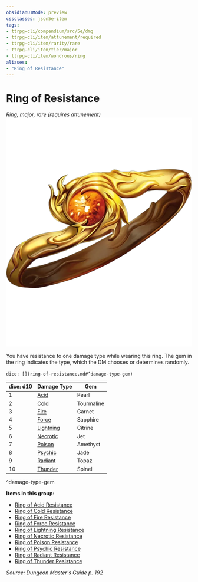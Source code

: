```yaml
---
obsidianUIMode: preview
cssclasses: json5e-item
tags:
- ttrpg-cli/compendium/src/5e/dmg
- ttrpg-cli/item/attunement/required
- ttrpg-cli/item/rarity/rare
- ttrpg-cli/item/tier/major
- ttrpg-cli/item/wondrous/ring
aliases: 
- "Ring of Resistance"
---
```

# Ring of Resistance
*Ring, major, rare (requires attunement)*  
![](/CLI/items/img/ring-of-resistance.webp#right)


You have resistance to one damage type while wearing this ring. The gem in the ring indicates the type, which the DM chooses or determines randomly.

`dice: [](ring-of-resistance.md#^damage-type-gem)`

| dice: d10 | Damage Type | Gem |
|-----------|-------------|-----|
| 1 | [Acid](/CLI/items/ring-of-acid-resistance.md) | Pearl |
| 2 | [Cold](/CLI/items/ring-of-cold-resistance.md) | Tourmaline |
| 3 | [Fire](/CLI/items/ring-of-fire-resistance.md) | Garnet |
| 4 | [Force](/CLI/items/ring-of-force-resistance.md) | Sapphire |
| 5 | [Lightning](/CLI/items/ring-of-lightning-resistance.md) | Citrine |
| 6 | [Necrotic](/CLI/items/ring-of-necrotic-resistance.md) | Jet |
| 7 | [Poison](/CLI/items/ring-of-poison-resistance.md) | Amethyst |
| 8 | [Psychic](/CLI/items/ring-of-psychic-resistance.md) | Jade |
| 9 | [Radiant](/CLI/items/ring-of-radiant-resistance.md) | Topaz |
| 10 | [Thunder](/CLI/items/ring-of-thunder-resistance.md) | Spinel |
^damage-type-gem

**Items in this group:**

- [Ring of Acid Resistance](/CLI/items/ring-of-acid-resistance.md)
- [Ring of Cold Resistance](/CLI/items/ring-of-cold-resistance.md)
- [Ring of Fire Resistance](/CLI/items/ring-of-fire-resistance.md)
- [Ring of Force Resistance](/CLI/items/ring-of-force-resistance.md)
- [Ring of Lightning Resistance](/CLI/items/ring-of-lightning-resistance.md)
- [Ring of Necrotic Resistance](/CLI/items/ring-of-necrotic-resistance.md)
- [Ring of Poison Resistance](/CLI/items/ring-of-poison-resistance.md)
- [Ring of Psychic Resistance](/CLI/items/ring-of-psychic-resistance.md)
- [Ring of Radiant Resistance](/CLI/items/ring-of-radiant-resistance.md)
- [Ring of Thunder Resistance](/CLI/items/ring-of-thunder-resistance.md)

*Source: Dungeon Master's Guide p. 192*